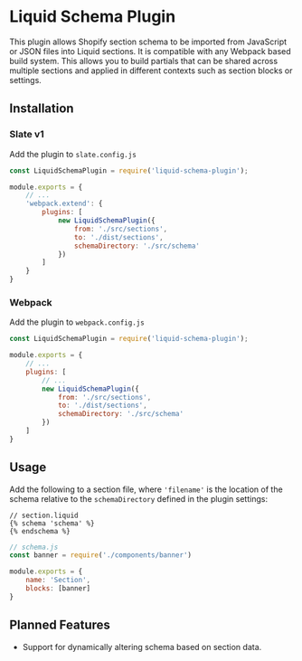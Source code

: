 # Liquid Schema Plugin

This plugin allows Shopify section schema to be imported from JavaScript or JSON files into Liquid sections. It is compatible with any Webpack based build system. This allows you to build partials that can be shared across multiple sections and applied in different contexts such as section blocks or settings.

## Installation

### Slate v1

Add the plugin to `slate.config.js`
```js
const LiquidSchemaPlugin = require('liquid-schema-plugin');

module.exports = {
    // ...
    'webpack.extend': {
        plugins: [
            new LiquidSchemaPlugin({
                from: './src/sections',
                to: './dist/sections',
                schemaDirectory: './src/schema'
            })
        ]
    }
}
```

### Webpack

Add the plugin to `webpack.config.js`
```js
const LiquidSchemaPlugin = require('liquid-schema-plugin');

module.exports = {
    // ...
    plugins: [
        // ...
        new LiquidSchemaPlugin({
            from: './src/sections',
            to: './dist/sections',
            schemaDirectory: './src/schema'
        })
    ]
}
```

## Usage

Add the following to a section file, where `'filename'` is the location of the schema relative to the `schemaDirectory` defined in the plugin settings:
```liquid
// section.liquid
{% schema 'schema' %}
{% endschema %}
```

```js
// schema.js
const banner = require('./components/banner')

module.exports = {
    name: 'Section',
    blocks: [banner]
}
```

## Planned Features

- Support for dynamically altering schema based on section data.

